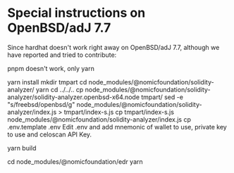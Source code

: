 # Special instructions on OpenBSD/adJ 7.7

Since hardhat doesn't work right away on OpenBSD/adJ 7.7, although we have
reported and tried to contribute:

pnpm doesn't work, only yarn

yarn install
mkdir tmpart
cd node_modules/@nomicfoundation/solidity-analyzer/
yarn 
cd ../../..
cp node_modules/@nomicfoundation/solidity-analyzer/solidity-analyzer.openbsd-x64.node tmpart/
sed -e "s/freebsd/openbsd/g" node_modules/@nomicfoundation/solidity-analyzer/index.js > tmpart/index-s.js
cp tmpart/index-s.js node_modules/@nomicfoundation/solidity-analyzer/index.js
cp .env.template .env
Edit .env and add mnemonic of wallet to use, private key to use and celoscan API
Key.

yarn build

cd node_modules/@nomicfoundation/edr
yarn




